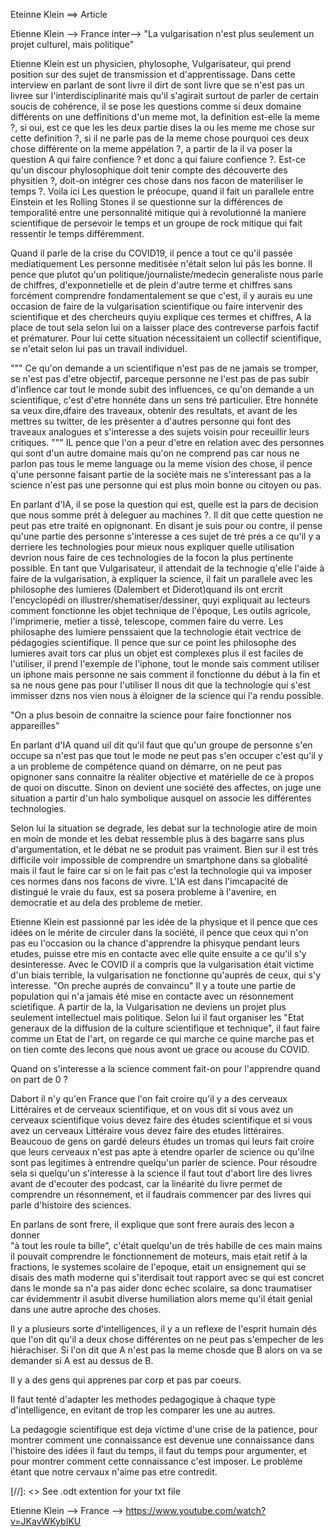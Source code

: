 



Eteinne Klein ==> Article


Etienne Klein --> France inter--> "La vulgarisation n'est plus seulement un projet culturel, mais politique"


Etienne Klein est un physicien, phylosophe, Vulgarisateur, qui prend 
position sur des sujet de transmission et d'apprentissage.
Dans cette interview en parlant de sont livre il dirt de sont livre 
que se n'est pas un livree sur l'interdisciplinarité mais qu'il 
s'agirait surtout de parler de certain soucis de cohérence, il se 
pose les questions comme si deux domaine différents on une deffinitions 
d'un meme mot, la definition est-elle la meme ?, si oui, est ce que les 
les deux partie dises la ou les meme me chose sur cette definition ?, 
si il ne parle pas de la meme chose pourquoi ces deux chose différente on
la meme appélation ?, a partir de la il va poser la question A 
qui faire confience ? et donc a qui faiure confience ?.
Est-ce qu'un discour phylosophique doit tenir compte des découverte des
physitien ?, doit-on intégrer ces chose dans nos facon de materiliser 
le temps ?. 
Voila ici Les question le préocupe, quand il fait un parallele entre 
Einstein et les Rolling Stones il se questionne sur la différences de 
temporalité entre une personnalité mitique qui à revolutionné la maniere 
scientifique de persevoir le temps et un groupe de rock mitique qui fait 
ressentir le temps différemment. 

Quand il parle de la crise du COVID19, il pence a tout ce qu'il passée 
mediatiquement Les personne meditisée n'était selon lui pâs les bonne. 
Il pence que plutot qu'un politique/journaliste/medecin generaliste nous 
parle de chiffres, d'exponnetielle et de plein d'autre terme et chiffres 
sans forcément comprendre fondamentalement se que c'est, il y aurais eu 
une occasion de faire de la vulgarisation scientifique ou faire intervenir 
des scientifique et des chercheurs quyiu explique ces termes et chiffres, 
A la place de tout sela selon lui on a laisser place des contreverse parfois 
factif et prématurer.
Pour lui cette situation nécessitaient un collectif scientifique, se n'etait 
selon lui pas un travail individuel. 

"""
Ce qu'on demande a un scientifique n'est 
pas de ne jamais se tromper, se n'est pas d'etre objectif, parceque personne 
ne l'est pas de pas subir d'inflence car tout le monde subit des influences, 
ce qu'on demande a un scientifique, c'est d'etre honnéte dans un sens tré 
particulier.
Etre honnéte sa veux dire,dfaire des traveaux, obtenir des resultats, et avant
de les mettres su twitter, de les présenter a d'autres personne qui font des 
traveaux analogues et s'interesse a des sujets voisin pour receuillir leurs 
critiques.
"""
IL pence que l'on a peur d'etre en relation avec des personnes qui sont d'un 
autre domaine mais qu'on ne comprend pas car nous ne parlon pas tous le meme 
language ou la meme vision des chose, il pence q'une personne faisant partie 
de la sociéte mais ne s'interessant pas a la science n'est pas une personne 
qui est plus moin bonne ou citoyen ou pas.

En parlant d'IA, il se pose la question qui est, quelle est la pars de 
decision que nous somme prét à deleguer au machines ?.
Il dit que cette question ne peut pas etre traité en opignonant.
En disant je suis pour ou contre, il pense qu'une partie des personne 
s'interesse a ces sujet de tré prés a ce qu'il y a derriere les technologies 
pour mieux nous expliquer quelle utilisation devrion nous faire de ces 
technologies de la focon la plus pertinente possible.
En tant que Vulgarisateur, il attendait de la technogie q'elle l'aide à 
faire de la vulgarisation, à expliquer la science, il fait un parallele 
avec les philosophe des lumieres (Dalembert et Diderot)quand ils ont ercrit 
l'encyclopédi on illustrer/shematiser/dessiner, quyi expliquait au lecteurs
comment fonctionne les objet technique de l'époque, Les outils agricole, 
l'imprimerie, metier a tissé, telescope, commen faire du verre.
Les philosaphe des lumiere penssaient que la technologie était vectrice de 
pédagogies scientifique.
Il pence que sur ce point les philosophe des lumieres avait tors car plus un 
objet est complexes plus il est faciles de l'utiliser, il prend l'exemple de 
l'iphone, tout le monde sais comment utiliser un iphone mais personne ne sais 
comment il fonctionne du début à la fin et sa ne nous gene pas pour l'utiliser 
Il nous dit que la technologie qui s'est immisser dzns nos vien nous à éloigner 
de la science qui l'a rendu possible. 

"On a plus besoin de connaitre la science pour faire fonctionner nos appareilles"

En parlant d'IA quand uil dit qu'il faut que qu'un groupe de personne s'en occupe
sa n'est pas que tout le mode ne peut pas s'en occuper c'est qu'il y a un probleme
de compétence quand on démarre, on ne peut pas opignoner sans connaitre la réaliter 
objective et matérielle de ce à propos de quoi on discutte.
Sinon on devient une société des affectes, on juge une situation a partir d'un halo 
symbolique ausquel on associe les différentes technologies.

Selon lui la situation se degrade, les debat sur la technologie atire de moin en 
moin de monde et les debat ressemble plus à des bagarre sans plus d'argumentation, 
et le débat ne se produit pas vraiment.
Bien sur il est trés difficile voir impossible de comprendre un smartphone dans sa 
globalité mais il faut le faire car si on le fait pas c'est la technologie qui va 
imposer ces normes dans nos facons de vivre.
L'IA est dans l'imcapacité de distingué le vraie du faux, est sa posera probleme à 
l'avenire, en democratie et au dela des probleme de metier.

Etienne Klein est passionné par les idée de la physique et il pence que ces idées 
on le mérite de circuler dans la société, il pence que ceux qui n'on pas eu l'occasion 
ou la chance d'apprendre la phisyque pendant leurs etudes, puisse etre mis en contacte 
avec elle quite ensuite a ce qu'il s'y desinteresse.
Avec le COVID il a compris que la vulgarisation était victime d'un biais terrible, la 
vulgarisation ne fonctionne qu'auprés de ceux, qui s'y interesse.
"On preche auprés de convaincu"
Il y a toute une partie de population qui n'a jamais été mise en contacte avec un 
résonnement scietifique.
A partir de la, la Vulgarisation ne deviens un projet plus seulement intellectuel mais 
politique.
Selon lui il faut organiser les "Etat generaux de la diffusion de la culture scientifique 
et technique", il faut faire comme un Etat de l'art, on regarde ce qui marche ce quine 
marche pas et on tien comte des lecons que nous avont ue grace ou acouse du COVID.


Quand on s'interesse a la science comment fait-on pour l'apprendre quand on part de 0 ? 

Dabort il n'y qu'en France que l'on fait croire qu'il y a des cerveaux Littéraires et 
de cerveaux scientifique, et on vous dit si vous avez un cerveaux scientifique voius 
devez faire des études scientifique et si vous avez un cerveaux Littéraire vous devez 
faire des etudes littéraires.
Beaucouo de gens on gardé deleurs études un tromas qui leurs fait croire que leurs 
cerveaux n'est pas apte à etendre oparler de science ou qu'ilne sont pas legitimes
à entrendre quelqu'un parler de science.
Pour résoudre sela si quelqu'un s'interesse à la science il faut tout d'abort lire 
des livres avant de d'ecouter des podcast, car la linéarité du livre permet de 
comprendre un résonnement, et il faudrais commencer par des livres qui parle d'histoire 
des sciences.

En parlans de sont frere, il explique que sont frere aurais des lecon a donner  
"à tout les roule ta bille", c'était quelqu'un de trés habille de ces main mains il 
pouvait comprendre le fonctionnement de moteurs, mais etait retif à la fractions, le 
systemes scolaire de l'epoque, etait un ensignement qui se disais des math moderne
qui s'iterdisait tout rapport avec se qui est concret dans le monde sa n'a pas aider 
donc echec scolaire, sa donc traumatiser car évidemmentr il asubit diverse humiliation 
alors meme qu'il était genial dans une autre aproche des choses. 

Il y a plusieurs sorte d'intelligences, il y a un reflexe de l'esprit humain dés que 
l'on dit qu'il a deux chose différentes on ne peut pas s'empecher de les hiérachiser.
Si l'on dit que A n'est pas la meme chosde que B alors on va se demander si A est au 
dessus de B.

Il y a des gens qui apprenes par corp et pas par coeurs.

Il faut tenté d'adapter les methodes pedagogique à chaque type d'intelligence, en 
evitant de trop les comparer les une au autres. 

La pedagogie scientifique est deja victime d'une crise de la patience, pour montrer
comment une connaissance est devenue une connaissance dans l'histoire des idées il 
faut du temps, il faut du temps pour argumenter, et pour montrer comment cette 
connaissance c'est imposer. Le probléme étant que notre cervaux n'aime pas etre 
contredit.





[//]: <> See .odt extention for your txt file 


Etienne Klein --> France --> https://www.youtube.com/watch?v=JKavWKybIKU


